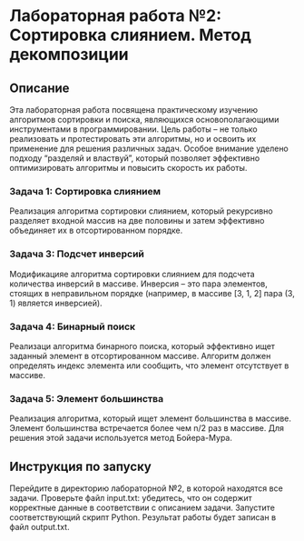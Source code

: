 # Лабораторная работа №2: Сортировка слиянием. Метод декомпозиции

## Описание
Эта лабораторная работа посвящена практическому изучению алгоритмов сортировки и поиска, являющихся основополагающими инструментами в программировании. Цель работы – не только реализовать и протестировать эти алгоритмы, но и освоить их применение для решения различных задач. Особое внимание уделено подходу “разделяй и властвуй”, который позволяет эффективно оптимизировать алгоритмы и повысить скорость их работы.

### Задача 1: Сортировка слиянием
Реализация алгоритма сортировки слиянием, который рекурсивно разделяет входной массив на две половины и затем эффективно объединяет их в отсортированном порядке.

### Задача 3: Подсчет инверсий
Модификацияе алгоритма сортировки слиянием для подсчета количества инверсий в массиве. Инверсия – это пара элементов, стоящих в неправильном порядке (например, в массиве [3, 1, 2] пара (3, 1) является инверсией).

### Задача 4: Бинарный поиск
Реализаци алгоритма бинарного поиска, который эффективно ищет заданный элемент в отсортированном массиве. Алгоритм должен определять индекс элемента или сообщить, что элемент отсутствует в массиве.

### Задача 5: Элемент большинства
Реализация алгоритма, который ищет элемент большинства в массиве. Элемент большинства встречается более чем n/2 раз в массиве. Для решения этой задачи используется метод Бойера-Мура.

## Инструкция по запуску
Перейдите в директорию лабораторной №2, в которой находятся все задачи.
Проверьте файл input.txt: убедитесь, что он содержит корректные данные в соответствии с описанием задачи.
Запустите соответствующий скрипт Python.
Результат работы будет записан в файл output.txt.
